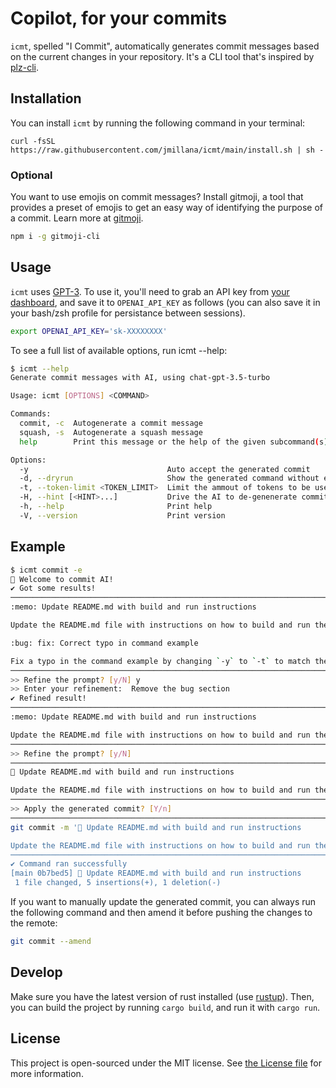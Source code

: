 # Copilot, for your commits

`icmt`, spelled "I Commit", automatically generates commit messages based on the current changes in your repository. It's a CLI tool that's inspired by [plz-cli](https://github.com/m1guelpf/plz-cli).

## Installation

You can install `icmt` by running the following command in your terminal:

```
curl -fsSL https://raw.githubusercontent.com/jmillana/icmt/main/install.sh | sh -
```

### Optional
You want to use emojis on commit messages? Install gitmoji, a tool that provides a preset of emojis to get an easy way of identifying the purpose of a commit. Learn more at [gitmoji](https://github.com/carloscuesta/gitmoji).

```bash
npm i -g gitmoji-cli
```

## Usage

`icmt` uses [GPT-3](https://platform.openai.com/docs/guides/gpt). To use it, you'll need to grab an API key from [your dashboard](https://platform.openai.com/account/api-keys), and save it to `OPENAI_API_KEY` as follows (you can also save it in your bash/zsh profile for persistance between sessions).

```bash
export OPENAI_API_KEY='sk-XXXXXXXX'
```

To see a full list of available options, run icmt --help:

```sh
$ icmt --help
Generate commit messages with AI, using chat-gpt-3.5-turbo

Usage: icmt [OPTIONS] <COMMAND>

Commands:
  commit, -c  Autogenerate a commit message
  squash, -s  Autogenerate a squash message
  help        Print this message or the help of the given subcommand(s)

Options:
  -y                               Auto accept the generated commit
  -d, --dryrun                     Show the generated command without executing them
  -t, --token-limit <TOKEN_LIMIT>  Limit the ammout of tokens to be used
  -H, --hint [<HINT>...]           Drive the AI to de-genenerate commit messages that fulfill your desires
  -h, --help                       Print help
  -V, --version                    Print version
```

## Example

```sh
$ icmt commit -e
🤖 Welcome to commit AI!
✔ Got some results!
───────────────────────────────────────────────────────────────────────────────────────────────────────────────────────────────────────────────────────────────────────────────────────────────────────────────
:memo: Update README.md with build and run instructions

Update the README.md file with instructions on how to build and run the project. Provide information on installing the latest version of Rust using rustup, and the commands `cargo build` and `cargo run` to build and run the project.

:bug: fix: Correct typo in command example

Fix a typo in the command example by changing `-y` to `-t` to match the correct option for setting the maximum amount of tokens that can be used per request.
───────────────────────────────────────────────────────────────────────────────────────────────────────────────────────────────────────────────────────────────────────────────────────────────────────────────
>> Refine the prompt? [y/N] y
>> Enter your refinement:  Remove the bug section
✔ Refined result!
───────────────────────────────────────────────────────────────────────────────────────────────────────────────────────────────────────────────────────────────────────────────────────────────────────────────
:memo: Update README.md with build and run instructions

Update the README.md file with instructions on how to build and run the project. Provide information on installing the latest version of Rust using rustup, and the commands `cargo build` and `cargo run` to build and run the project.
───────────────────────────────────────────────────────────────────────────────────────────────────────────────────────────────────────────────────────────────────────────────────────────────────────────────
>> Refine the prompt? [y/N]
───────────────────────────────────────────────────────────────────────────────────────────────────────────────────────────────────────────────────────────────────────────────────────────────────────────────
📝 Update README.md with build and run instructions

Update the README.md file with instructions on how to build and run the project. Provide information on installing the latest version of Rust using rustup, and the commands `cargo build` and `cargo run` to build and run the project.
───────────────────────────────────────────────────────────────────────────────────────────────────────────────────────────────────────────────────────────────────────────────────────────────────────────────
>> Apply the generated commit? [Y/n]
───────────────────────────────────────────────────────────────────────────────────────────────────────────────────────────────────────────────────────────────────────────────────────────────────────────────
git commit -m '📝 Update README.md with build and run instructions

Update the README.md file with instructions on how to build and run the project. Provide information on installing the latest version of Rust using rustup, and the commands `cargo build` and `cargo run` to build and run the project.
───────────────────────────────────────────────────────────────────────────────────────────────────────────────────────────────────────────────────────────────────────────────────────────────────────────────
✔ Command ran successfully
[main 0b7bed5] 📝 Update README.md with build and run instructions
 1 file changed, 5 insertions(+), 1 deletion(-)
```
If you want to manually update the generated commit, you can always run the following command and then amend it before pushing the changes to the remote:
```sh
git commit --amend
```
## Develop

Make sure you have the latest version of rust installed (use [rustup](https://rustup.rs/)). Then, you can build the project by running `cargo build`, and run it with `cargo run`.

## License

This project is open-sourced under the MIT license. See [the License file](LICENSE) for more information.
